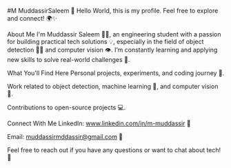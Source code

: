 #M MuddassirSaleem
👋 Hello World, this is my profile. Feel free to explore and connect! 🌍✨

About Me
I'm Muddassir Saleem 👨‍💻, an engineering student with a passion for building practical tech solutions 💡, especially in the field of object detection 🕵️‍♂️ and computer vision 👁️. I’m constantly learning and applying new skills to solve real-world challenges 🌱.

What You'll Find Here
Personal projects, experiments, and coding journey 🚀.

Work related to object detection, machine learning 🤖, and computer vision 🧠.

Contributions to open-source projects 💻.

Connect With Me
LinkedIn: www.linkedin.com/in/m-muddassir 📎

Email: muddassirmddassir@gmail.com 📧

Feel free to reach out if you have any questions or want to chat about tech! 💬
